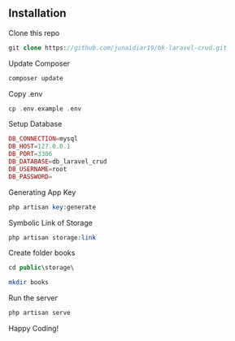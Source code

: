 ## Installation

Clone this repo

```php
git clone https://github.com/junaidiar19/bk-laravel-crud.git
```

Update Composer

```php
composer update
```

Copy .env

```php
cp .env.example .env
```

Setup Database

```php
DB_CONNECTION=mysql
DB_HOST=127.0.0.1
DB_PORT=3306
DB_DATABASE=db_laravel_crud
DB_USERNAME=root
DB_PASSWORD=
```

Generating App Key

```php
php artisan key:generate
```

Symbolic Link of Storage

```php
php artisan storage:link
```

Create folder books

```php
cd public\storage\

mkdir books
```

Run the server

```php
php artisan serve
```

Happy Coding!
